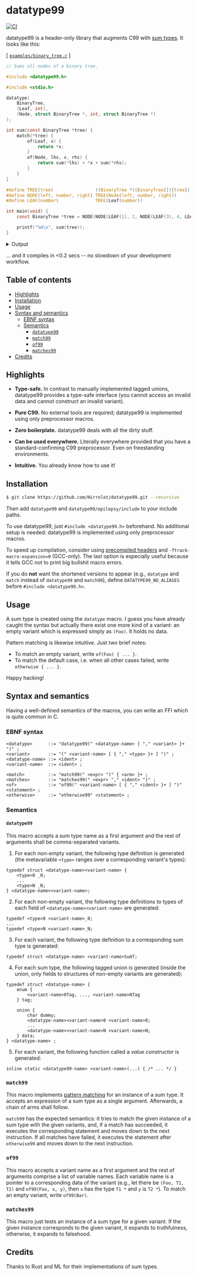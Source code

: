 # datatype99
[![CI](https://github.com/Hirrolot/datatype99/workflows/C/C++%20CI/badge.svg)](https://github.com/Hirrolot/datatype99/actions)

datatype99 is a header-only library that augments C99 with [sum types]. It looks like this:

[sum types]: https://en.wikipedia.org/wiki/Tagged_union

[ [`examples/binary_tree.c`](examples/binary_tree.c) ]
```c
// Sums all nodes of a binary tree.

#include <datatype99.h>

#include <stdio.h>

datatype(
    BinaryTree,
    (Leaf, int),
    (Node, struct BinaryTree *, int, struct BinaryTree *)
);

int sum(const BinaryTree *tree) {
    match(*tree) {
        of(Leaf, x) {
            return *x;
        }
        of(Node, lhs, x, rhs) {
            return sum(*lhs) + *x + sum(*rhs);
        }
    }
}

#define TREE(tree)                ((BinaryTree *)(BinaryTree[]){tree})
#define NODE(left, number, right) TREE(Node(left, number, right))
#define LEAF(number)              TREE(Leaf(number))

int main(void) {
    const BinaryTree *tree = NODE(NODE(LEAF(1), 2, NODE(LEAF(3), 4, LEAF(5))), 6, LEAF(7));

    printf("%d\n", sum(tree));
}
```

<details>
    <summary>Output</summary>

```
28
```

</details>

... and it compiles in <0.2 secs -- no slowdown of your development workflow.

## Table of contents

 - [Highlights](#highlights)
 - [Installation](#installation)
 - [Usage](#usage)
 - [Syntax and semantics](#syntax-and-semantics)
   - [EBNF syntax](#ebnf-syntax)
   - [Semantics](#semantics)
     - [`datatype99`](#datatype99-1)
     - [`match99`](#match99)
     - [`of99`](#of99)
     - [`matches99`](#matches99)
 - [Credits](#credits)

## Highlights

 - **Type-safe.** In contrast to manually implemented tagged unions, datatype99 provides a type-safe interface (you cannot access an invalid data and cannot construct an invalid variant).

 - **Pure C99.** No external tools are required; datatype99 is implemented using only preprocessor macros.

 - **Zero boilerplate.** datatype99 deals with all the dirty stuff.

 - **Can be used everywhere.** Literally everywhere provided that you have a standard-confirming C99 preprocessor. Even on freestanding environments.

 - **Intuitive.** You already know how to use it!

## Installation

```sh
$ git clone https://github.com/Hirrolot/datatype99.git --recursive
```

Then add `datatype99` and `datatype99/epilepsy/include` to your include paths.

To use datatype99, just `#include <datatype99.h>` beforehand. No additional setup is needed: datatype99 is implemented using only preprocessor macros.

To speed up compilation, consider using [precompiled headers] and `-ftrack-macro-expansion=0` (GCC-only). The last option is especially useful because it tells GCC not to print big bullshit macro errors.

If you do **not** want the shortened versions to appear (e.g., `datatype` and `match` instead of `datatype99` and `match99`), define `DATATYPE99_NO_ALIASES` before `#include <datatype99.h>`.

[precompiled headers]: https://en.wikipedia.org/wiki/Precompiled_header

## Usage

A sum type is created using the `datatype` macro. I guess you have already caught the syntax but actually there exist one more kind of a variant: an empty variant which is expressed simply as `(Foo)`. It holds no data.

Pattern matching is likewise intuitive. Just two brief notes:

 - To match an empty variant, write `of(Foo) { ... }`.
 - To match the default case, i.e. when all other cases failed, write `otherwise { ... }`.

Happy hacking!

## Syntax and semantics

Having a well-defined semantics of the macros, you can write an FFI which is quite common in C.

### EBNF syntax

```ebnf
<datatype>      ::= "datatype99(" <datatype-name> { "," <variant> }+ ")" ;
<variant>       ::= "(" <variant-name> [ { "," <type> }+ ] ")" ;
<datatype-name> ::= <ident> ;
<variant-name>  ::= <ident> ;

<match>         ::= "match99(" <expr> ")" { <arm> }+ ;
<matches>       ::= "matches99(" <expr> "," <ident> ")" ;
<of>            ::= "of99(" <variant-name> [ { "," <ident> }+ ] ")" <statement> ;
<otherwise>     ::= "otherwise99" <statement> ;
```

### Semantics

#### `datatype99`

This macro accepts a sum type name as a first argument and the rest of arguments shall be comma-separated variants.

 1. For each non-empty variant, the following type definition is generated (the metavariable `<type>` ranges over a corresponding variant's types):

```
typedef struct <datatype-name><variant-name> {
    <type>0 _0;
    ...
    <type>N _N;
} <datatype-name><variant-name>;
```

 2. For each non-empty variant, the following type definitions to types of each field of `<datatype-name><variant-name>` are generated:

```
typedef <type>0 <variant-name>_0;
...
typedef <type>N <variant-name>_N;
```

 3. For each variant, the following type definition to a corresponding sum type is generated:

```
typedef struct <datatype-name> <variant-name>SumT;
```

 4. For each sum type, the following tagged union is generated (inside the union, only fields to structures of non-empty variants are generated):

```
typedef struct <datatype-name> {
    enum {
        <variant-name>0Tag, ..., <variant-name>NTag 
    } tag;

    union {
        char dummy;
        <datatype-name><variant-name>0 <variant-name>0;
        ...
        <datatype-name><variant-name>N <variant-name>N;
    } data;
} <datatype-name> ;
```

 5. For each variant, the following function called a _value constructor_ is generated:

```
inline static <datatype99-name> <variant-name>(...) { /* ... */ }
```

### `match99`

This macro implements [pattern matching] for an instance of a sum type. It accepts an expression of a sum type as a single argument. Afterwards, a chain of arms shall follow.

`match99` has the expected semantics: it tries to match the given instance of a sum type with the given variants, and, if a match has succeeded, it executes the corresponding statement and moves down to the next instruction. If all matches have failed, it executes the statement after `otherwise99` and moves down to the next instruction.

### `of99`

This macro accepts a variant name as a first argument and the rest of arguments comprise a list of variable names. Each variable name is a pointer to a corresponding data of the variant (e.g., let there be `(Foo, T1, T2)` and `of99(Foo, x, y)`, then `x` has the type `T1 *` and `y` is `T2 *`). To match an empty variant, write `of99(Bar)`.

### `matches99`

This macro just tests an instance of a sum type for a given variant. If the given instance corresponds to the given variant, it expands to truthfulness, otherwise, it expands to falsehood.

[pattern matching]: https://en.wikipedia.org/wiki/Pattern_matching

## Credits

Thanks to Rust and ML for their implementations of sum types.
